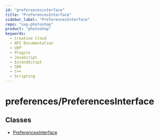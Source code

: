 ```yaml
---
id: "preferencesinterface"
title: "PreferencesInterface"
sidebar_label: "PreferencesInterface"
repo: "uxp-photoshop"
product: "photoshop"
keywords:
  - Creative Cloud
  - API Documentation
  - UXP
  - Plugins
  - JavaScript
  - ExtendScript
  - SDK
  - C++
  - Scripting
---
```


# preferences/PreferencesInterface

## Classes

- [PreferencesInterface](/ps_reference/classes/preferences/preferencesinterface/)
